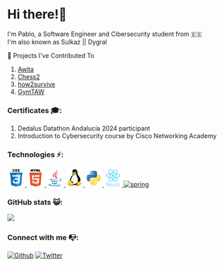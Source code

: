 <h1 aling="center">Hi there!👋</h1>

<p>I'm Pablo, a Software Engineer and Cibersecurity student from 🇪🇸 </br> I'm also known as Sulkaz || Dygral</p> 

</hr>
🚀 Projects I've Contributed To
<ol>
  <li><a href="https://github.com/2tank/awita"> Awita </a></li>
  <li><a href="https://github.com/VctPerez/Chess2-UMA"> Chess2 </a> </li>
  <li><a href="https://github.com/pablomarquezb78/how2survive"> how2survive </a> </li>
  <li><a href="https://github.com/pablomarquezb78/GymTAW"> GymTAW </a> </li>
</ol>

</hr>
<h3>Certificates 🎓:</h3>
<ol>
  <li>Dedalus Datathon Andalucía 2024 participant </li>
  <li>Introduction to Cybersecurity course by Cisco Networking Academy </li>
</ol>

</hr>
<h3>Technologies ⚡:</h3>
<p align="left"> 
<a href="https://www.w3schools.com/css/" target="_blank" rel="noreferrer"> <img src="https://raw.githubusercontent.com/devicons/devicon/master/icons/css3/css3-original-wordmark.svg" alt="css3" width="40" height="40"/> </a> 
<a href="https://www.w3.org/html/" target="_blank" rel="noreferrer"> <img src="https://raw.githubusercontent.com/devicons/devicon/master/icons/html5/html5-original-wordmark.svg" alt="html5" width="40" height="40"/> </a> 
<a href="https://www.java.com" target="_blank" rel="noreferrer"> <img src="https://raw.githubusercontent.com/devicons/devicon/master/icons/java/java-original.svg" alt="java" width="40" height="40"/> </a> 
<a href="https://www.linux.org/" target="_blank" rel="noreferrer"> <img src="https://raw.githubusercontent.com/devicons/devicon/master/icons/linux/linux-original.svg" alt="linux" width="40" height="40"/> </a> 
<a href="https://www.python.org" target="_blank" rel="noreferrer"> <img src="https://raw.githubusercontent.com/devicons/devicon/master/icons/python/python-original.svg" alt="python" width="40" height="40"/> </a> 
<a href="https://reactjs.org/" target="_blank" rel="noreferrer"> <img src="https://raw.githubusercontent.com/devicons/devicon/master/icons/react/react-original-wordmark.svg" alt="react" width="40" height="40"/> 
</a> <a href="https://spring.io/" target="_blank" rel="noreferrer"> <img src="https://www.vectorlogo.zone/logos/springio/springio-icon.svg" alt="spring" width="40" height="40"/> </a> </p> 

</hr>
<section>
  <h3> GitHub stats 😺: </h3>
  <!-- <img src="https://github-readme-stats.vercel.app/api?username=pablo-972&count_private=true&show_icons=true"/> -->
  <img src="https://github-readme-stats.vercel.app/api/top-langs/?username=pablo-972&langs_count=8"/>
</section>

</hr>
<h3> Connect with me 📭:</h3>
<p><a href="https://github.com/pablo-972" target="_blank"><img alt="Github" src="https://img.shields.io/badge/GitHub-%2312100E.svg?&style=for-the-badge&logo=Github&logoColor=white" /></a>
<a href="https://twitter.com/sulkaz00" target="_blank"><img alt="Twitter" src="https://img.shields.io/badge/twitter-%231DA1F2.svg?&style=for-the-badge&logo=twitter&logoColor=white" /></a>
</p>
